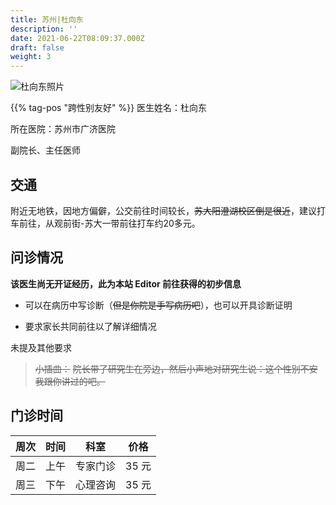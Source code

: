 ```yaml
---
title: 苏州|杜向东
description: ''
date: 2021-06-22T08:09:37.000Z
draft: false
weight: 3
---
```


![杜向东照片](images/doctor/du-xiangdong.jpg)

{{% tag-pos "跨性别友好" %}}
医生姓名：杜向东

所在医院：苏州市广济医院

副院长、主任医师

## 交通

附近无地铁，因地方偏僻，公交前往时间较长，~~苏大阳澄湖校区倒是很近~~，建议打车前往，从观前街-苏大一带前往打车约20多元。

## 问诊情况

**该医生尚无开证经历，此为本站 Editor 前往获得的初步信息**

-   可以在病历中写诊断（~~但是你院是手写病历吧~~），也可以开具诊断证明

-   要求家长共同前往以了解详细情况

未提及其他要求

> ~~小插曲：~~
> ~~院长带了研究生在旁边，然后小声地对研究生说：这个性别不安我跟你讲过的吧。~~

## 门诊时间

|  周次 |  时间 |  科室  |  价格  |
| :-: | :-: | :--: | :--: |
|  周二 |  上午 | 专家门诊 | 35 元 |
|  周三 |  下午 | 心理咨询 | 35 元 |
